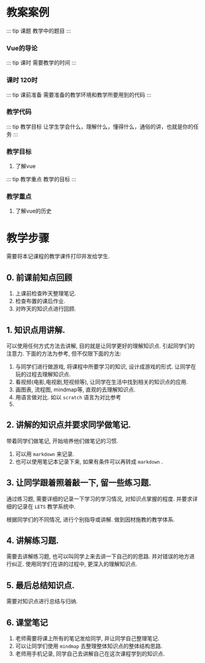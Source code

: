 
# 教案案例

::: tip 课题
教学中的题目
:::

### Vue的导论

::: tip 课时
需要教学的时间
:::

### 课时 120时

::: tip 课前准备
需要准备的教学环境和教学所要用到的代码
:::

### 教学代码

::: tip 教学目标
让学生学会什么，理解什么，懂得什么，通俗的讲，也就是你的任务
:::

### 教学目标
1. 了解vue

::: tip 教学重点
教学的目标
:::

### 教学重点
1. 了解vue的历史



# 教学步骤

需要将本记课程的教学课件打印并发给学生.


## 0. 前课前知点回顾

1. 上课前检查昨天整理笔记.
2. 检查布置的课后作业.
3. 对昨天的知识点进行回顾.

## 1. 知识点用讲解.

可以使用任何方式方法去讲解, 目的就是让同学更好的理解知识点. 引起同学们的注意力. 下面的方法为参考, 但不仅限下面的方法:

1. 与同学们进行做游戏, 将课程中所要学习的知识, 设计成游戏的形式. 让同学在玩的过程去理解知识点.
2. 看视频(电影,电视剧,短视频等), 让同学在生活中找到相关的知识点的应用.
3. 画图表, 流程图, mindmap等, 直观的去理解知识点.
4. 用语言做对比. 如以 `scratch` 语言为对比参考
5. 



## 2. 讲解的知识点并要求同学做笔记.

带着同学们做笔记, 开始培养他们做笔记的习惯.

1. 可以用 `markdown` 来记录.
2. 也可以使用笔记本记录下来, 如果有条件可以再转成 `markdown` .


## 3. 让同学跟着照着敲一下, 留一些练习题.

通过练习题, 需要详细的记录一下学习的学习情况, 对知识点掌握的程度. 并要求详细的记录在 `LETS` 教学系统中.

根据同学们的不同情况, 进行个别指导或讲解. 做到因材施教的教学体系.



## 4. 讲解练习题.

需要去讲解练习题, 也可以叫同学上来去讲一下自己的的思路. 并对错误的地方进行纠正. 使用同学们在讲的过程中, 更深入的理解知识点.


## 5. 最后总结知识点.

需要对知识点进行总结与归纳. 


## 6. 课堂笔记

1. 老师需要将课上所有的笔记发给同学, 并让同学自己整理笔记. 
2. 可以让同学们使用 `mindmap` 去整理整体知识点的整体结构思路.
3. 老师用手机记录, 同学自己去讲解自己在这次课程学到的知识点.



